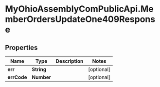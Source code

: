 # MyOhioAssemblyComPublicApi.MemberOrdersUpdateOne409Response

## Properties

Name | Type | Description | Notes
------------ | ------------- | ------------- | -------------
**err** | **String** |  | [optional] 
**errCode** | **Number** |  | [optional] 


